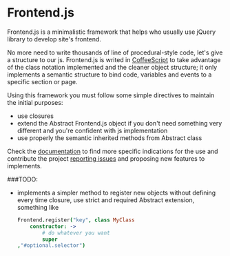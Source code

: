 Frontend.js
========

Frontend.js is a minimalistic framework that helps who usually use jQuery library to develop site's frontend.

No more need to write thousands of line of procedural-style code, let's give a structure to our js. Frontend.js is writed in [CoffeeScript](coffeescript.org "CoffeeScript official site") to take advantage of the class notation implemented and the cleaner object structure; it only implements a semantic structure to bind code, variables and events to a specific section or page.

Using this framework you must follow some simple directives to maintain the initial purposes:

*   use closures
*   extend the Abstract Frontend.js object if you don't need something very different and you're confident with js implementation
*   use properly the semantic inherited methods from Abstract class

Check the [documentation](https://github.com/marcatos/Frontend/wiki/Documentation "Documentation") to find more specific indications for the use and contribute the project [reporting issues](https://github.com/marcatos/Frontend/issues) and proposing new features to implements.

###TODO:

*  implements a simpler method to register new objects without defining every time closure, use strict and required Abstract extension, something like 

   ```coffeescript
   Frontend.register("key", class MyClass
       constructor: ->
           # do whatever you want
           super
   ,"#optional.selector")
   ```
